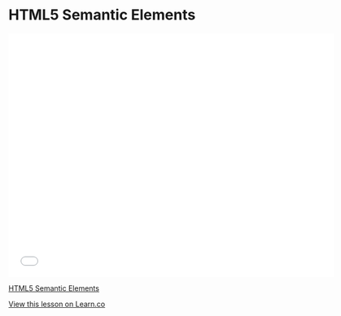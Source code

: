 # HTML5 Semantic Elements

<iframe width="640" height="480" src="//www.youtube.com/embed/V28xLFEYaSQ?rel=0&modestbranding=1" frameborder="0" allowfullscreen></iframe><p><a href="https://www.youtube.com/watch?v=V28xLFEYaSQ">HTML5 Semantic Elements</a></p>

<a href='https://learn.co/lessons/HTML5-Semantic-Elements' data-visibility='hidden'>View this lesson on Learn.co</a>
